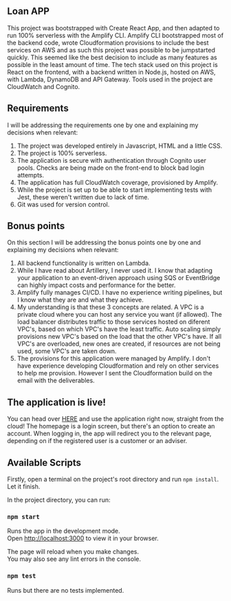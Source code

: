 ## Loan APP

This project was bootstrapped with Create React App, and then adapted to run 100% serverless with the Amplify CLI. Amplify CLI bootstrapped most of the backend code, wrote Cloudformation provisions to include the best services on AWS and as such this project was possible to be jumpstarted quickly. This seemed like the best decision to include as many features as possible in the least amount of time.
The tech stack used on this project is React on the frontend, with a backend written in Node.js, hosted on AWS, with Lambda, DynamoDB and API Gateway.
Tools used in the project are CloudWatch and Cognito.

## Requirements

I will be addressing the requirements one by one and explaining my decisions when relevant:
1. The project was developed entirely in Javascript, HTML and a little CSS.
2. The project is 100% serverless.
3. The application is secure with authentication through Cognito user pools. Checks are being made on the front-end to block bad login attempts.
4. The application has full CloudWatch coverage, provisioned by Amplify.
5. While the project is set up to be able to start implementing tests with Jest, these weren't written due to lack of time.
6. Git was used for version control.

## Bonus points

On this section I will be addressing the bonus points one by one and explaining my decisions when relevant:
1. All backend functionality is written on Lambda.
2. While I have read about Artillery, I never used it. I know that adapting your application to an event-driven approach using SQS or EventBridge can highly impact costs and performance for the better.
3. Amplify fully manages CI/CD. I have no experience writing pipelines, but I know what they are and what they achieve.
4. My understanding is that these 3 concepts are related. A VPC is a private cloud where you can host any service you want (if allowed). The load balancer distributes traffic to those services hosted on diferent VPC's, based on which VPC's have the least traffic. Auto scaling simply provisions new VPC's based on the load that the other VPC's have. If all VPC's are overloaded, new ones are created, if resources are not being used, some VPC's are taken down.
5. The provisions for this application were managed by Amplify. I don't have experience developing Cloudformation and rely on other services to help me provision. However I sent the Cloudformation build on the email with the deliverables.

## The application is live!

You can head over [HERE](https://dev.dz04ne4fxzh72.amplifyapp.com/) and use the application right now, straight from the cloud!
The homepage is a login screen, but there's an option to create an account.
When logging in, the app will redirect you to the relevant page, depending on if the registered user is a customer or an adviser.

## Available Scripts

Firstly, open a terminal on the project's root directory and run `npm install`. Let it finish.

In the project directory, you can run:

### `npm start`

Runs the app in the development mode.\
Open [http://localhost:3000](http://localhost:3000) to view it in your browser.

The page will reload when you make changes.\
You may also see any lint errors in the console.

### `npm test`

Runs but there are no tests implemented.